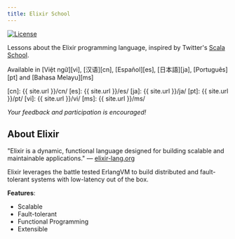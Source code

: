 ```yaml
---
title: Elixir School
---
```


[![License](http://img.shields.io/badge/license-MIT-brightgreen.svg)](http://opensource.org/licenses/MIT)

Lessons about the Elixir programming language, inspired by Twitter's [Scala School](http://twitter.github.io/scala_school/).

Available in [Việt ngữ][vi], [汉语][cn], [Español][es], [日本語][ja], [Português][pt] and [Bahasa Melayu][ms]

[cn]: {{ site.url }}/cn/
[es]: {{ site.url }}/es/
[ja]: {{ site.url }}/ja/
[pt]: {{ site.url }}/pt/
[vi]: {{ site.url }}/vi/
[ms]: {{ site.url }}/ms/

_Your feedback and participation is encouraged!_

## About Elixir

"Elixir is a dynamic, functional language designed for building scalable and maintainable applications." — [elixir-lang.org](http://elixir-lang.org/)

Elixir leverages the battle tested ErlangVM to build distributed and fault-tolerant systems with low-latency out of the box.

__Features__:

+ Scalable
+ Fault-tolerant
+ Functional Programming
+ Extensible
